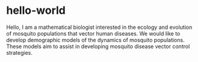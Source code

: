 # hello-world
Hello, I am a mathematical biologist interested in the ecology and evolution of mosquito populations that vector human diseases.
We would like to develop demographic models of the dynamics of mosquito populations. These models aim to assist in developing mosquito disease vector control strategies.
